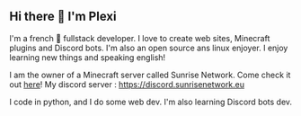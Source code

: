 ## Hi there 👋 I'm Plexi

I'm a french 🥖 fullstack developer. 
I love to create web sites, Minecraft plugins and Discord bots. I'm also an open source ans linux enjoyer.
I enjoy learning new things and speaking english!

I am the owner of a Minecraft server called Sunrise Network. Come check it out [here](https://sunrisenetwork.eu)! 
My discord server : https://discord.sunrisenetwork.eu

I code in python, and I do some web dev. I'm also learning Discord bots dev.